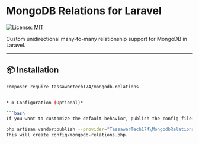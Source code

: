 # MongoDB Relations for Laravel

[![License: MIT](https://img.shields.io/badge/License-MIT-blue.svg)](LICENSE)

Custom unidirectional many-to-many relationship support for MongoDB in Laravel.

---

## 📦 Installation

```bash
composer require tassawartech174/mongodb-relations


* ⚙️ Configuration (Optional)*

```bash
If you want to customize the default behavior, publish the config file:

php artisan vendor:publish --provider="TassawarTech174\MongodbRelations\MongodbRelationsServiceProvider" --tag=mongodb-relations-config
This will create config/mongodb-relations.php.